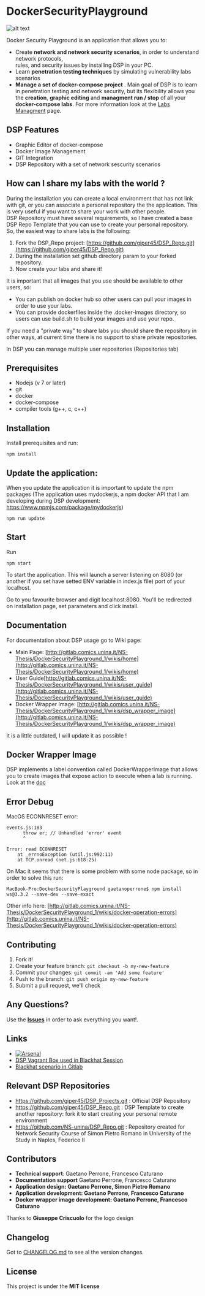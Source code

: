 # DockerSecurityPlayground
![alt text](https://raw.githubusercontent.com/giper45/DockerSecurityPlayground/master/public/assets/img/DSP_Example.png)



Docker Security Playground is an application that allows you to: 
- Create **network and network security scenarios**, in order to understand network protocols,  
rules, and security issues by installing DSP in your PC.  
- Learn **penetration testing techniques** by simulating vulnerability labs scenarios
-  **Manage a set of docker-compose project** . Main goal of DSP is to learn 
in penetration testing and network security, but its flexibility allows you the 
**creation**, **graphic editing** and **managment run / stop** of all your **docker-compose
labs**. For more information look at the [Labs Managment]() page.   

## DSP Features  
-  Graphic Editor of docker-compose  
-  Docker Image Management  
-  GIT Integration  
-  DSP Repository with a set of network sescurity scenarios  

## How can I **share my labs with the world** ?
   
During the installation you can create a local environment that has not link with git, or you can associate a personal repository the the application. This is very useful if you want to share your work with other people.   
DSP Repository must have several requirements, so I have created a base DSP Repo Template that you can use to create your personal repository.   
So, the easiest way to share labs is the following:    

1. Fork the DSP_Repo project: [https://github.com/giper45/DSP_Repo.git](https://github.com/giper45/DSP_Repo.git) 
2. During the installation set github directory param to your forked repository.     
3.  Now create your labs and share it!   

It is important that all images that you use should be available to other users, so:   
- You can publish on docker hub so other users can pull your images in order to use your labs.   
- You can provide dockerfiles inside the .docker-images directory, so users can use build.sh to build your images and use your repo.

If you need a "private way" to share labs you should share the repository in other ways, at current time there is no support to share private repositories. 

In DSP you can manage multiple user repositories (Repositories tab) 
## Prerequisites
* Nodejs (v 7 or later)
* git
* docker
* docker-compose
* compiler tools (g++, c, c++)

## Installation
Install prerequisites and run: 

```
npm install
```

## Update the application: 
When you update the application it is important to update the npm packages (The application uses mydockerjs, a npm docker API that I am developing during DSP development: https://www.npmjs.com/package/mydockerjs)  
```
npm run update
```  

## Start  
Run 

```
npm start  
```
To start the application. This will launch a server listening on 8080 (or another if you set have setted ENV variable in index.js file) port of your localhost.


Go to you favourite browser and digit localhost:8080. You'll be redirected on installation page, set parameters and click install.   


## Documentation   
For documentation about DSP usage go to Wiki page:   
* Main Page: [http://gitlab.comics.unina.it/NS-Thesis/DockerSecurityPlayground_1/wikis/home](http://gitlab.comics.unina.it/NS-Thesis/DockerSecurityPlayground_1/wikis/home)    
* User Guide[http://gitlab.comics.unina.it/NS-Thesis/DockerSecurityPlayground_1/wikis/user_guide](http://gitlab.comics.unina.it/NS-Thesis/DockerSecurityPlayground_1/wikis/user_guide)  
* Docker Wrapper Image: [http://gitlab.comics.unina.it/NS-Thesis/DockerSecurityPlayground_1/wikis/dsp_wrapper_image](http://gitlab.comics.unina.it/NS-Thesis/DockerSecurityPlayground_1/wikis/dsp_wrapper_image)  


It is a little outdated, I will update it as possible !  
   
   
## Docker Wrapper Image  
DSP implements a label convention called DockerWrapperImage that allows you to create images that expose action to execute when a lab is running. 
Look at the [doc](http://gitlab.comics.unina.it/NS-Thesis/DockerSecurityPlayground_1/wikis/dsp_wrapper_image)


 

## Error Debug


MacOS ECONNRESET error: 

```
events.js:183
      throw er; // Unhandled 'error' event
      ^

Error: read ECONNRESET
    at _errnoException (util.js:992:11)
    at TCP.onread (net.js:618:25)
```
On Mac it seems that there is some problem with some node package, so in order to solve this run:
```
MacBook-Pro:DockerSecurityPlayground gaetanoperrone$ npm install ws@3.3.2 --save-dev --save-exact
```
Other info here: [http://gitlab.comics.unina.it/NS-Thesis/DockerSecurityPlayground_1/wikis/docker-operation-errors](http://gitlab.comics.unina.it/NS-Thesis/DockerSecurityPlayground_1/wikis/docker-operation-errors)  



## Contributing

1. Fork it!
2. Create your feature branch: `git checkout -b my-new-feature`
3. Commit your changes: `git commit -am 'Add some feature'`  
4. Push to the branch: `git push origin my-new-feature`
5. Submit a pull request, we'll check 

## Any Questions? 
Use the **[Issues](http://gitlab.comics.unina.it/NS-Thesis/DockerSecurityPlayground_1/issues)**  in order to ask everything you want!. 




## Links
- [![Arsenal](https://github.com/toolswatch/badges/blob/master/arsenal/usa/2018.svg)](https://www.toolswatch.org/2018/05/black-hat-arsenal-usa-2018-the-w0w-lineup/)  
- [DSP Vagrant Box used in Blackhat Session](https://app.vagrantup.com/giper45/boxes/dsp_blackhat)  
- [Blackhat scenario in Gitlab](https://gitlab.com/dsp_blackhat/dsp_blackhat_vagrant.git) 
## Relevant DSP Repositories  
- https://github.com/giper45/DSP_Projects.git : Official DSP Repository  
- https://github.com/giper45/DSP_Repo.git  : DSP Template to create another repository: fork it to start creating your personal remote environment  
- https://github.com/NS-unina/DSP_Repo.git  : Repository created for Network Security Course of Simon Pietro Romano in University of the Study in Naples, Federico II
## Contributors   


* **Technical support**: Gaetano Perrone, Francesco Caturano 
* **Documentation support** Gaetano Perrone, Francesco Caturano
* **Application design: Gaetano Perrone, Simon Pietro Romano**
* **Application development: Gaetano Perrone, Francesco Caturano**
* **Docker wrapper image development: Gaetano Perrone, Francesco Caturano**


Thanks to **Giuseppe Criscuolo** for the logo design
## Changelog   
Got to [CHANGELOG.md](CHANGELOG.md) to see al the version changes.   

## License
This project is under the **MIT license**
